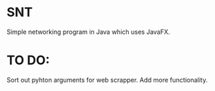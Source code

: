 # SNT
Simple networking program in Java which uses JavaFX. 

# TO DO:
Sort out pyhton arguments for web scrapper.
Add more functionality. 
